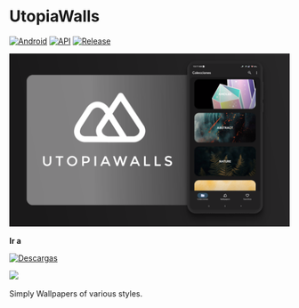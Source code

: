 # UtopiaWalls
[![Android](https://img.shields.io/badge/Plataforma-Android-green.svg?color=%231a73e8style=flat-square)](https://www.android.com) [![API](https://img.shields.io/badge/API-21%2B-orange.svg?logo=android&style=flat-square)](https://developer.android.com/studio/releases/platforms)
[![Release](https://img.shields.io/github/v/release/WaifuPX-DG/UtopiaWalls?style=for-the-badge)](https://github.com/WaifuPX-DG/UtopiaWalls/releases/latest)

 
![alt text](https://raw.githubusercontent.com/WaifuPX-DG/UtopiaWalls/main/Resources/Avatars/banner_utopia.png)

**Ir a** 

[![Descargas](https://img.shields.io/github/downloads/WaifuPX-DG/UtopiaWalls/total?color=%231a73e8&label=Descargar&style=for-the-badge)](https://github.com/WaifuPX-DG/UtopiaWalls/releases/latest)

<p align="vertical"><a href="https://paypal.me/WaifuPX"><img src="https://github.com/aha999/DonateButtons/blob/1371730702589476cbd31790685ded66857a1f08/Paypal.png" width="175"></a></p>

Simply Wallpapers of various styles.
